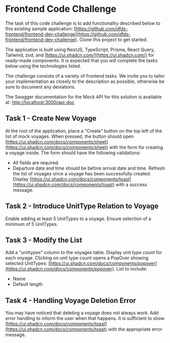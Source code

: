 
# Frontend Code Challenge

The task of this code challenge is to add functionality described below to this existing sample application: [https://github.com/dfds-frontend/frontend-dev-challenge](https://github.com/dfds-frontend/frontend-dev-challenge). Clone this project to get started.

The application is built using NextJS, TypeScript, Prisma, React Query, Tailwind, zod, and [https://ui.shadcn.com/](https://ui.shadcn.com/) for ready-made components. It is expected that you will complete the tasks below using the technologies listed.

The challenge consists of a variety of frontend tasks. We invite you to tailor your implementation as closely to the description as possible, otherwise be sure to document any deviations.

The Swagger documentation for the Mock API for this solution is available at:
[http://localhost:3000/api-doc](http://localhost:3000/api-doc)

## Task 1 - Create New Voyage
At the root of the application, place a "Create" button on the top left of the list of mock voyages.
When pressed, the button should open [https://ui.shadcn.com/docs/components/sheet](https://ui.shadcn.com/docs/components/sheet) with the form for creating a voyage inside.
The form should have the following validations:
- All fields are required.
- Departure date and time should be before arrival date and time.
Refresh the list of voyages once a voyage has been successfully created.
Display [https://ui.shadcn.com/docs/components/toast](https://ui.shadcn.com/docs/components/toast) with a success message.

## Task 2 - Introduce UnitType Relation to Voyage
Enable adding at least 5 UnitTypes to a voyage.
Ensure selection of a minimum of 5 UnitTypes.

## Task 3 - Modify the List
Add a "unittypes" column to the voyages table.
Display unit type count for each voyage.
Clicking on unit type count opens a PopOver showing selected UnitTypes: [https://ui.shadcn.com/docs/components/popover](https://ui.shadcn.com/docs/components/popover).
List to include:
- Name
- Default length

## Task 4 - Handling Voyage Deletion Error
You may have noticed that deleting a voyage does not always work. Add error handling to inform the user when that happens. It is sufficient to show [https://ui.shadcn.com/docs/components/toast](https://ui.shadcn.com/docs/components/toast) with the appropriate error message.
